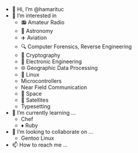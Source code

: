- 👋 Hi, I’m @hamarituc
- 👀 I’m interested in
  * :radio: Amateur Radio
  * :telescope: Astronomy
  * :airplane: Aviation
  * :mag: Computer Forensics, Reverse Engineering
  * :lock_with_ink_pen: Cryptography
  * :electric_plug: Electronic Engineering
  * :globe_with_meridians: Geographic Data Processing
  * :penguin: Linux
  * Microcontrollers
  * Near Field Communication
  * :rocket: Space
  * :satellite: Satellites
  * Typesetting
- 🌱 I’m currently learning ...
  * Chef
  * :diamonds: Ruby
- 💞️ I’m looking to collaborate on ...
  * Gentoo Linux
- 📫 How to reach me ...

<!---
hamarituc/hamarituc is a ✨ special ✨ repository because its `README.md` (this file) appears on your GitHub profile.
You can click the Preview link to take a look at your changes.
--->

